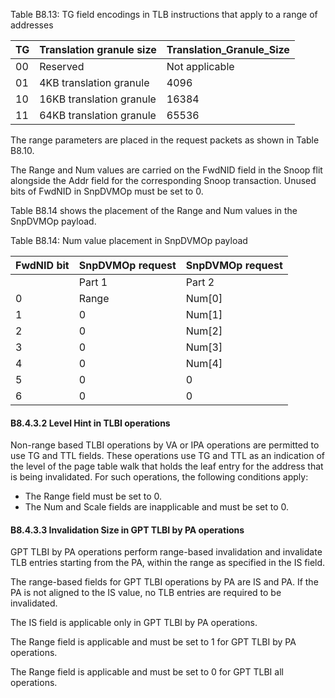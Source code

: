 Table B8.13: TG field encodings in TLB instructions that apply to a range of addresses

| TG | Translation granule size | Translation\_Granule\_Size |
|----|--------------------------|----------------------------|
| 00 | Reserved                 | Not applicable             |
| 01 | 4KB translation granule  | 4096                       |
| 10 | 16KB translation granule | 16384                      |
| 11 | 64KB translation granule | 65536                      |

The range parameters are placed in the request packets as shown in Table B8.10.

The Range and Num values are carried on the FwdNID field in the Snoop flit alongside the Addr field for the corresponding Snoop transaction. Unused bits of FwdNID in SnpDVMOp must be set to 0.

Table B8.14 shows the placement of the Range and Num values in the SnpDVMOp payload.

Table B8.14: Num value placement in SnpDVMOp payload

| FwdNID bit | SnpDVMOp request | SnpDVMOp request |
|------------|------------------|------------------|
|            | Part 1           | Part 2           |
| 0          | Range            | Num[0]           |
| 1          | 0                | Num[1]           |
| 2          | 0                | Num[2]           |
| 3          | 0                | Num[3]           |
| 4          | 0                | Num[4]           |
| 5          | 0                | 0                |
| 6          | 0                | 0                |

#### B8.4.3.2 Level Hint in TLBI operations

Non-range based TLBI operations by VA or IPA operations are permitted to use TG and TTL fields. These operations use TG and TTL as an indication of the level of the page table walk that holds the leaf entry for the address that is being invalidated. For such operations, the following conditions apply:

- The Range field must be set to 0.
- The Num and Scale fields are inapplicable and must be set to 0.

#### B8.4.3.3 Invalidation Size in GPT TLBI by PA operations

GPT TLBI by PA operations perform range-based invalidation and invalidate TLB entries starting from the PA, within the range as specified in the IS field.

The range-based fields for GPT TLBI operations by PA are IS and PA. If the PA is not aligned to the IS value, no TLB entries are required to be invalidated.

The IS field is applicable only in GPT TLBI by PA operations.

The Range field is applicable and must be set to 1 for GPT TLBI by PA operations.

The Range field is applicable and must be set to 0 for GPT TLBI all operations.